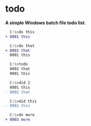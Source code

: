 # todo

**A simple Windows batch file todo list.**

```diff
  C:\>do this
+ 0001 this

  C:\>do that
+ 0002 that
  0001 this

  C:\>todo
  0002 that
  0001 this

  C:\>did 2
  0001 this
- 0002 that

  C:\>did this
- 0001 this

  C:\>do more
+ 0003 more
````

